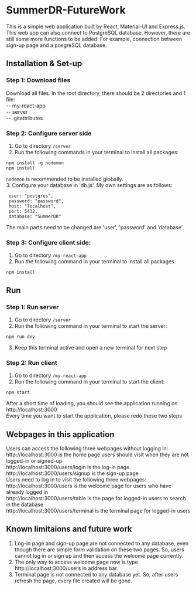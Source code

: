 # SummerDR-FutureWork
This is a simple web application built by React, Material-UI and Express.js. This web app can also connect to PostgreSQL database. 
However, there are still some more functions to be added. For example, connection between sign-up page and a posgreSQL database.

## Installation & Set-up
### Step 1: Download files
Download all files. In the root directory, there should be 2 directories and 1 file:  
-- my-react-app  
-- server  
-- .gitattributes  
### Step 2: Configure server side
1. Go to directory `/server`  
2. Run the following commands in your terminal to install all packages:  
```
npm install -g nodemon
npm install
```
`nodemon` is recommended to be installed globally.  
3. Configure your database in 'db.js'. My own settings are as follows: 
```
 user: "postgres",
 password: "password",
 host: "localhost",
 port: 5432,
 database: "SummerDR"
```
The main parts need to be changed are 'user', 'password' and 'database'.
### Step 3: Configure client side:
1. Go to directory `/my-react-app`  
2. Run the following command in your terminal to install all packages:  
```
npm install
```
## Run
### Step 1: Run server
1. Go to directory `/server` 
2. Run the following command in your terminal to start the server:  
```
npm run dev
```
3. Keep this terminal active and open a new terminal for next step
### Step 2: Run client
1. Go to directory `/my-react-app` 
2. Run the following command in your terminal to start the client:  
```
npm start
```
After a short time of loading, you should see the application running on http://localhost:3000  
Every time you want to start the application, please redo these two steps
## Webpages in this application
Users can access the following three webpages without logging in:  
http://localhost:3000 is the home page users should visit when they are not logged-in or signed-up  
http://localhost:3000/users/login is the log-in page  
http://localhost:3000/users/signup is the sign-up page  
Users need to log in to visit the following three webpages:  
http://localhost:3000/users is the welcome page for users who have already logged in  
http://localhost:3000/users/table is the page for logged-in users to search in the database  
http://localhost:3000/users/terminal is the terminal page for logged-in users  
## Known limitaions and future work
1. Log-in page and sign-up page are not connected to any database, even though there are simple form validation 
on these two pages. So, users cannot log in or sign up and then access the welcome page currently.  
2. The only way to access welcome page now is type http://localhost:3000/users in address bar.  
3. Terminal page is not connected to any database yet. So, after users refresh the page, every file created will be gone.

